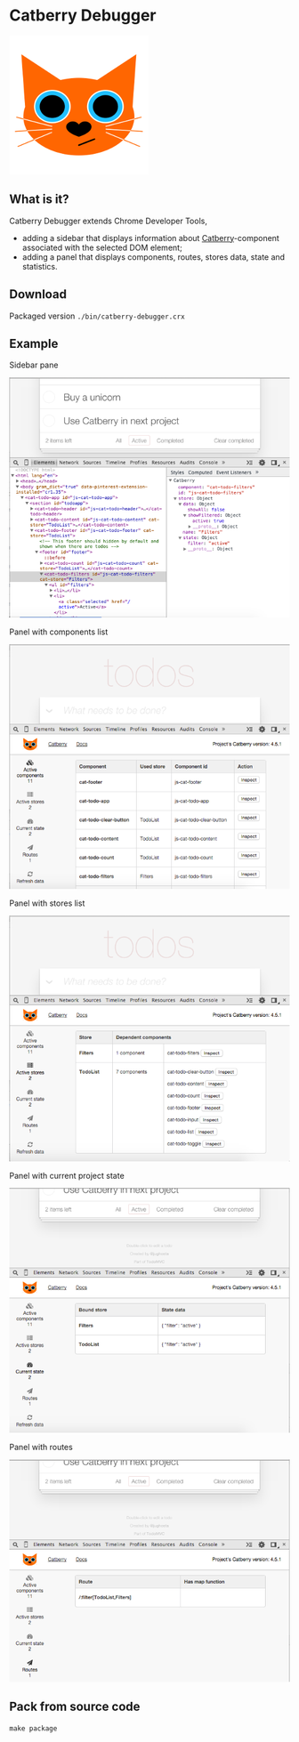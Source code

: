 # Catberry Debugger

![Catberry](https://raw.githubusercontent.com/catberry/catberry/master/docs/images/logo.png)

## What is it?
Catberry Debugger extends Chrome Developer Tools,
 * adding a sidebar that displays information about [Catberry](https://github.com/catberry/catberry/)-component associated with the selected DOM element;
 * adding a panel that displays components, routes, stores data, state and statistics.

## Download
Packaged version `./bin/catberry-debugger.crx`

## Example

Sidebar pane

![Catberry Debugger Sidebar](https://raw.githubusercontent.com/catberry/catberry-debugger/master/example/screenshots/sidebar-pane.png)

Panel with components list

![Catberry Debugger Panel](https://raw.githubusercontent.com/catberry/catberry-debugger/master/example/screenshots/panel.png)

Panel with stores list

![Catberry Debugger Panel with stores](https://raw.githubusercontent.com/catberry/catberry-debugger/master/example/screenshots/panel-stores.png)

Panel with current project state

![Catberry Debugger Panel with current state](https://raw.githubusercontent.com/catberry/catberry-debugger/master/example/screenshots/panel-state.png)

Panel with routes

![Catberry Debugger Panel with routes](https://raw.githubusercontent.com/catberry/catberry-debugger/master/example/screenshots/panel-routes.png)

## Pack from source code
```
make package
```
